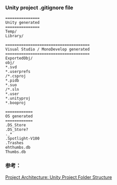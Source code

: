 ### Unity project .gitignore file
```
===============
Unity generated
===============
Temp/
Library/

=====================================
Visual Studio / MonoDevelop generated
=====================================
ExportedObj/
obj/
*.svd
*.userprefs
/*.csproj
*.pidb
*.suo
/*.sln
*.user
*.unityproj
*.booproj

============
OS generated
============
.DS_Store
.DS_Store?
._*
.Spotlight-V100
.Trashes
ehthumbs.db
Thumbs.db
```

### 参考：
[Project Architecture: Unity Project Folder Structure](https://learn.unity.com/tutorial/project-architecture-unity-project-folder-structure#)
